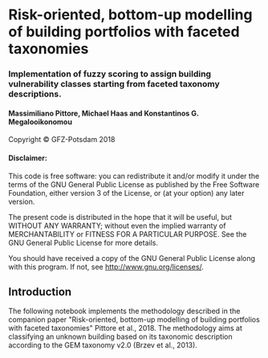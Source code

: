 


# Risk-oriented, bottom-up modelling of building portfolios with faceted taxonomies 
### Implementation of fuzzy scoring to assign building vulnerability classes starting from faceted taxonomy descriptions. 
#### Massimiliano Pittore, Michael Haas and Konstantinos G. Megalooikonomou

 Copyright © GFZ-Potsdam 2018
 
#### Disclaimer: 
 This code is free software: you can redistribute it and/or modify it under the terms of the GNU General Public License as published by the Free Software Foundation, either version 3 of the License, or (at your option) any later version.

The present code is distributed in the hope that it will be useful, but WITHOUT ANY WARRANTY; without even the implied warranty of MERCHANTABILITY or FITNESS FOR A PARTICULAR PURPOSE. See the GNU General Public License for more details.

You should have received a copy of the GNU General Public License along with this program. If not, see http://www.gnu.org/licenses/.

## Introduction
The following notebook implements the methodology described in the companion paper "Risk-oriented, bottom-up modelling of building portfolios with faceted taxonomies" Pittore et al., 2018.
The methodology aims at classifying an unknown building based on its taxonomic description according to the GEM taxonomy v2.0 (Brzev et al., 2013).


